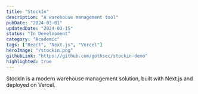 ```yaml
---
title: "StockIn"
description: "A warehouse management tool"
pubDate: "2024-03-01"
updatedDate: "2024-03-15"
status: "In Development"
category: "Academic"
tags: ["React", "Next.js", "Vercel"]
heroImage: "/stockin.png"
githubLink: "https://github.com/gothsec/stockin-demo"
highlighted: true
---
```


StockIn is a modern warehouse management solution, built with Next.js and deployed on Vercel.
